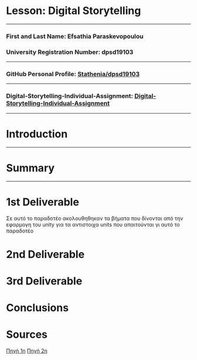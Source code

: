 # Lesson: Digital Storytelling
<hr>

### First and Last Name: Efsathia Paraskevopoulou 

### University Registration Number: dpsd19103
<hr>

### GitHub Personal Profile: [Stathenia/dpsd19103](https://github.com/Stathenia)
<hr>

### Digital-Storytelling-Individual-Assignment: [Digital-Storytelling-Individual-Assignment](https://github.com/Stathenia/Digital-Storytelling-Individual-Assignment)
<hr>

# Introduction
<hr>


# Summary
<hr>


# 1st Deliverable
</p> Σε αυτό το παραδοτέο ακολουθηθηκαν τα βήματα που δίνονται από την εφαρμογη του unity για τα αντιστοιχα units που απαιτούνται γι αυτό το παραδοτέο </p>


# 2nd Deliverable


# 3rd Deliverable 


# Conclusions


# Sources
[Πηγή 1η](https://learn.unity.com/course/real-time-animated-storytelling?tab=overview&uv=2019.4)
[Πηγή 2η](https://docs.github.com/en/get-started/writing-on-github/working-with-saved-replies/about-saved-replies)
